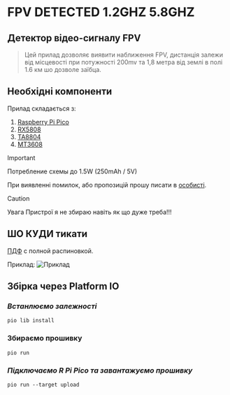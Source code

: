 # FPV DETECTED 1.2GHZ 5.8GHZ

## Детектор відео-сигналу FPV
> Цей прилад дозволяє виявити наближення FPV, дистанція залежи від місцевості при потужності 200mv та 1,8 метра від землі в полі 1.6 км шо дозволе заїбца. 

## Необхідні компоненти
Прилад складається з:
1.	[Raspberry Pi Pico](https://www.aliexpress.com/item/1005005714757487.html)
2.	[RX5808](https://www.aliexpress.com/item/1005006706936487.html)
3.	[TA8804](https://www.olx.ua/d/uk/obyavlenie/vdeopriymach-tv-tyuner-ta8804f-1-2-1-3-1-5ggts-vrx-920-1680mgts-IDWtqF1.html)
4.	[MT3608](https://www.aliexpress.com/item/1005006334953525.html?spm=a2g0o.order_list.order_list_main.88.eac11802Qjr3ol)

> [!IMPORTANT]
> Потребление схемы до 1.5W (250mAh / 5V)

При виявленні помилок, або пропозицій прошу писати в [особисті](https://t.me/ed_ryb1).
> [!CAUTION]
> Увага Пристрої я не збираю навіть як що дуже треба!!!

## ШО КУДИ тикати
[ПДФ](https://github.com/edwardrybka/FPV_DETECTED_1.2_5.8GHZ/blob/main/FPV_DETECTED.pdf) с полной распиновкой.

Приклад:
![Приклад](/photo_1.jpg)


## **Збірка через Platform IO**

### ***Встанлюємо залежності***
``` pio lib install ```

### **Збираємо прошивку**
``` pio run ```

### ***Підключаємо R Pi Pico та завантажуємо прошивку***
``` pio run --target upload ```
